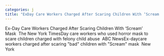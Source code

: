 ```yaml
---
categories: j
title: "ExDay Care Workers Charged After Scaring Children With ‘Scream’ Mask  The New York Times"
---
```

Ex-Day Care Workers Charged After Scaring Children With ‘Scream’ Mask&nbsp;&nbsp;The New York TimesDay care workers who used horror mask to scare children charged with felony child abuse&nbsp;&nbsp;ABC NewsEx-daycare workers charged after scaring "bad" children with "Scream" mask&nbsp;&nbsp;New York